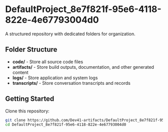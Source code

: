 # DefaultProject_8e7f821f-95e6-4118-822e-4e67793004d0
A structured repository with dedicated folders for organization.

## Folder Structure

- **code/** - Store all source code files
- **artifacts/** - Store build outputs, documentation, and other generated content
- **logs/** - Store application and system logs
- **transcripts/** - Store conversation transcripts and records

## Getting Started

Clone this repository:
```bash
git clone https://github.com/Dev41-artifacts/DefaultProject_8e7f821f-95e6-4118-822e-4e67793004d0
cd DefaultProject_8e7f821f-95e6-4118-822e-4e67793004d0
```
